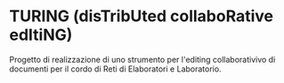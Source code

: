 # TURING (disTribUted collaboRative edItiNG)
Progetto di realizzazione di uno strumento per l'editing collaborativivo di documenti per il cordo di Reti di Elaboratori
e Laboratorio.

